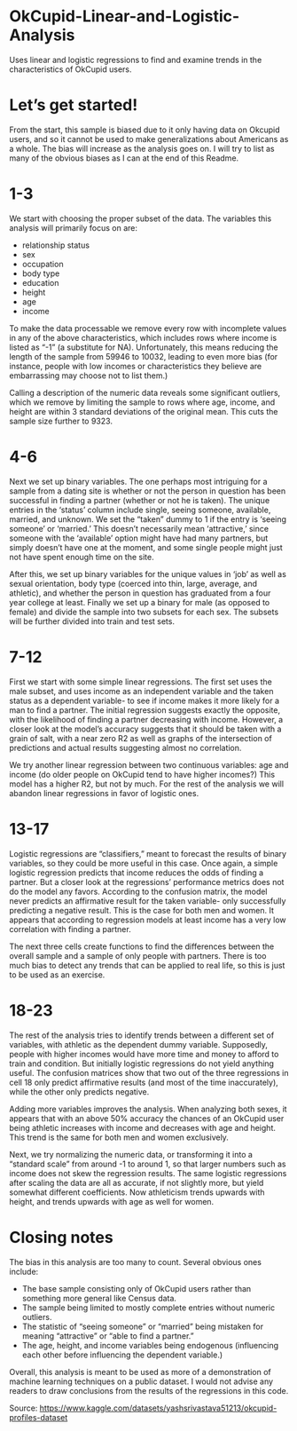 # OkCupid-Linear-and-Logistic-Analysis
Uses linear and logistic regressions to find and examine trends in the characteristics of OkCupid users.
# Let’s get started!
From the start, this sample is biased due to it only having data on Okcupid users, and so it cannot be used to make generalizations about Americans as a whole. The bias will increase as the analysis goes on. I will try to list as many of the obvious biases as I can at the end of this Readme.
# 1-3
We start with choosing the proper subset of the data. The variables this analysis will primarily focus on are:
 - relationship status
 - sex
 - occupation
 - body type
 - education
 - height
 - age
 - income

To make the data processable we remove every row with incomplete values in any of the above characteristics, which includes rows where income is listed as “-1” (a substitute for NA). Unfortunately, this means reducing the length of the sample from 59946 to 10032, leading to even more bias (for instance, people with low incomes or characteristics they believe are embarrassing may choose not to list them.)

Calling a description of the numeric data reveals some significant outliers, which we remove by limiting the sample to rows where age, income, and height are within 3 standard deviations of the original mean. This cuts the sample size further to 9323.
# 4-6
Next we set up binary variables. The one perhaps most intriguing for a sample from a dating site is whether or not the person in question has been successful in finding a partner (whether or not he is taken). The unique entries in the ‘status’ column include single, seeing someone, available, married, and unknown. We set the “taken” dummy to 1 if the entry is ‘seeing someone’ or ‘married.’ This doesn’t necessarily mean ‘attractive,’ since someone with the ‘available’ option might have had many partners, but simply doesn’t have one at the moment, and some single people might just not have spent enough time on the site.

After this, we set up binary variables for the unique values in ‘job’ as well as sexual orientation, body type (coerced into thin, large, average, and athletic), and whether the person in question has graduated from a four year college at least. Finally we set up a binary for male (as opposed to female) and divide the sample into two subsets for each sex. The subsets will be further divided into train and test sets.
# 7-12
First we start with some simple linear regressions. The first set uses the male subset, and uses income as an independent variable and the taken status as a dependent variable- to see if income makes it more likely for a man to find a partner. The initial regression suggests exactly the opposite, with the likelihood of finding a partner decreasing with income. However, a closer look at the model’s accuracy suggests that it should be taken with a grain of salt, with a near zero R2 as well as graphs of the intersection of predictions and actual results suggesting almost no correlation.

We try another linear regression between two continuous variables: age and income (do older people on OkCupid tend to have higher incomes?) This model has a higher R2, but not by much. For the rest of the analysis we will abandon linear regressions in favor of logistic ones.
# 13-17
Logistic regressions are “classifiers,” meant to forecast the results of binary variables, so they could be more useful in this case. Once again, a simple logistic regression predicts that income reduces the odds of finding a partner. But a closer look at the regressions’ performance metrics does not do the model any favors. According to the confusion matrix, the model never predicts an affirmative result for the taken variable- only successfully predicting a negative result. This is the case for both men and women. It appears that according to regression models at least income has a very low correlation with finding a partner. 

The next three cells create functions to find the differences between the overall sample and a sample of only people with partners. There is too much bias to detect any trends that can be applied to real life, so this is just to be used as an exercise.

# 18-23
The rest of the analysis tries to identify trends between a different set of variables, with athletic as the dependent dummy variable. Supposedly, people with higher incomes would have more time and money to afford to train and condition. But initially logistic  regressions do not yield anything useful. The confusion matrices show that two out of the three regressions in cell 18 only predict affirmative results (and most of the time inaccurately), while the other only predicts negative. 

Adding more variables improves the analysis. When analyzing both sexes, it appears that with an above 50% accuracy the chances of an OkCupid user being athletic increases with income and decreases with age and height. This trend is the same for both men and women exclusively.

Next, we try normalizing the numeric data, or transforming it into a “standard scale” from around -1 to around 1, so that larger numbers such as income does not skew the regression results. The same logistic regressions after scaling the data are all as accurate, if not slightly more, but yield somewhat different coefficients. Now athleticism trends upwards with height, and trends upwards with age as well for women.

# Closing notes
The bias in this analysis are too many to count. Several obvious ones include:
 - The base sample consisting only of OkCupid users rather than something more general like Census data.
 - The sample being limited to mostly complete entries without numeric outliers.
 - The statistic of “seeing someone” or “married” being mistaken for meaning “attractive” or “able to find a partner.”
 - The age, height, and income variables being endogenous (influencing each other before influencing the dependent variable.)

Overall, this analysis is meant to be used as more of a demonstration of machine learning techniques on a public dataset. I would not advise any readers to draw conclusions from the results of the regressions in this code.

Source: https://www.kaggle.com/datasets/yashsrivastava51213/okcupid-profiles-dataset
